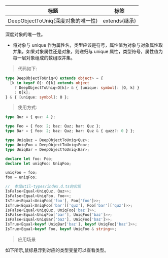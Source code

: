 | 标题                               | 标签          |
| ---------------------------------- | ------------- |
| DeepObjectToUniq(深度对象的唯一性) | extends(继承) |

深度对象的唯一性。

- 将对象与 unique 作为属性名，类型应该是符号，属性值为对象与对象属性取并集，如果对象属性还是对象，则递归与 unique 属性，类型符号，属性值为每一层对象组成的数组取并集。

> 代码如下:

```ts
type DeepObjectToUniq<O extends object> = {
  [k in keyof O]: O[k] extends object
    ? DeepObjectToUniq<O[k]> & { [unique: symbol]: [O, k] }
    : O[k];
} & { [unique: symbol]: O };
```

> 使用方式:

```ts
type Quz = { quz: 4 };

type Foo = { foo: 2; baz: Quz; bar: Quz };
type Bar = { foo: 2; baz: Quz; bar: Quz & { quzz?: 0 } };

type UniqQuz = DeepObjectToUniq<Quz>;
type UniqFoo = DeepObjectToUniq<Foo>;
type UniqBar = DeepObjectToUniq<Bar>;

declare let foo: Foo;
declare let uniqFoo: UniqFoo;

uniqFoo = foo;
foo = uniqFoo;

//  参见util-types/index.d.ts的实现
IsFalse<Equal<UniqQuz, Quz>>;
IsFalse<Equal<UniqFoo, Foo>>;
IsTrue<Equal<UniqFoo['foo'], Foo['foo']>>;
IsTrue<Equal<UniqFoo['bar']['quz'], Foo['bar']['quz']>>;
IsFalse<Equal<UniqQuz, UniqFoo['baz']>>;
IsFalse<Equal<UniqFoo['bar'], UniqFoo['baz']>>;
IsFalse<Equal<UniqBar['baz'], UniqFoo['baz']>>;
IsTrue<Equal<keyof UniqBar['baz'], keyof UniqFoo['baz']>>;
IsTrue<Equal<keyof Foo, keyof UniqFoo & string>>;
```

> 应用场景

如下所示,鼠标悬浮到对应的类型变量可以查看类型。

<div class="code-editor" data-url="codes/typescript/demo/DeepObjectToUniq.ts" data-language="typescript"></div>
